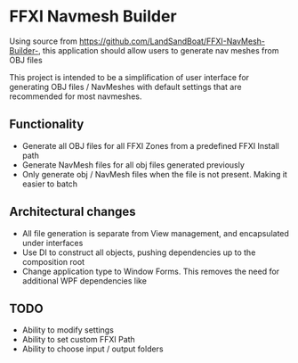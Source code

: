 # FFXI Navmesh Builder
Using source from https://github.com/LandSandBoat/FFXI-NavMesh-Builder-, this application should allow users to generate nav meshes from OBJ files

This project is intended to be a simplification of user interface for generating OBJ files / NavMeshes with default settings that are recommended for most navmeshes.

## Functionality

* Generate all OBJ files for all FFXI Zones from a predefined FFXI Install path
* Generate NavMesh files for all obj files generated previously
* Only generate obj / NavMesh files when the file is not present. Making it easier to batch

## Architectural changes

* All file generation is separate from View management, and encapsulated under interfaces
* Use DI to construct all objects, pushing dependencies up to the composition root
* Change application type to Window Forms. This removes the need for additional WPF dependencies like 

## TODO

* Ability to modify settings
* Ability to set custom FFXI Path
* Ability to choose input / output folders
